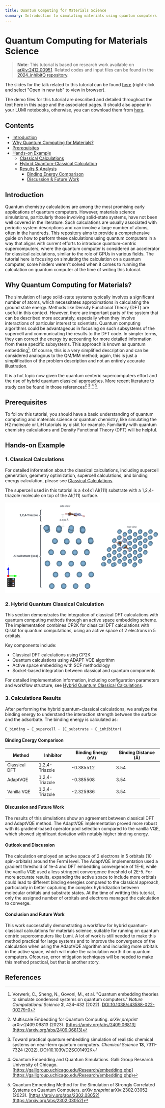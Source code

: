 ```yaml
---
title: Quantum Computing for Materials Science
summary: Introduction to simulating materials using quantum computers
---
```


# Quantum Computing for Materials Science

> **Note**: This tutorial is based on research work available on [arXiv:2412.00951](https://arxiv.org/abs/2412.00951). Related codes and input files can be found in the [2024_inhibitQ repository](https://github.com/MarcMaussner/2024_inhibitQ/tree/main/phase2_submission).

The slides for the talk related to this tutorial can be found [here](../slides/QAS2024_mat_sci_on_qc.pdf) (right-click and select "Open in new tab" to view in browser). 

The demo files for this tutorial are described and detailed throughout the text here in this page and the associated pages. It should also appear in your LUMI notebooks, otherwise, you can download them from [here](../notebooks/mat_sc_on_qc).

## Contents

- [Introduction](#introduction)
- [Why Quantum Computing for Materials?](#why-quantum-computing-for-materials)
- [Prerequisites](#prerequisites)
- [Hands-on Example](#hands-on-example)
  - [Classical Calculations](#classical-calculations)
  - [Hybrid Quantum-Classical Calculation](#hybrid-quantum-classical-calculation)
  - [Results & Analysis](#results-and-analysis)
    - [Binding Energy Comparison](#binding-energy-comparison)
    - [Discussion & Future Work](#discussion-and-future-work)

## Introduction

Quantum chemistry calculations are among the most promising early applications of quantum computers. However, materials science simulations, particularly those involving solid-state systems, have not been well covered in the literature. Such calculations are usually associated with periodic system descriptions and can involve a large number of atoms, often in the hundreds. This repository aims to provide a comprehensive guide on how to perform these calculations using quantum computers in a way that aligns with current efforts to introduce quantum-centric supercomputers, where the quantum computer is considered an accelerator for classical calculations, similar to the role of GPUs in various fields. The tutorial here is focusing on simulating the calculation on a quantum computer, some hinders weren't solved when it comes to running the calculation on quantum computer at the time of writing this tutorial.

## Why Quantum Computing for Materials?

The simulation of large solid-state systems typically involves a significant number of atoms, which necessitates approximations in calculating the ground state energy. Methods like Density Functional Theory (DFT) are useful in this context. However, there are important parts of the system that can be described more accurately, especially when they involve interactions of particular interest to scientists. Quantum computing algorithms could be advantageous in focusing on such subsystems of the supercell and communicating the results to the DFT code. In simpler terms, they can correct the energy by accounting for more detailed information from these specific subsystems. This approach is known as quantum embedding[^1]. Of course, this is a very simplified description and can be considered analogous to the QM/MM method; again, this is just a simplification of the problem description and not an entirely accurate illustration. 

It is a hot topic now given the quantum centeric supercomputers effort and the rise of hybrid quantum classical approaches. More recent literature to study can be found in those references[^2] [^3] [^4] [^5].

## Prerequisites

To follow this tutorial, you should have a basic understanding of quantum computing and materials science or quantum chemistry, like simulating the H2 molecule or LiH tutorials by qiskit for example. Familiarity with quantum chemistry calculations and Density Functional Theory (DFT) will be helpful.

## Hands-on Example

### 1. Classical Calculations
For detailed information about the classical calculations, including supercell generation, geometry optimization, supercell calculations, and binding energy calculation, please see [Classical Calculations](classical_calculations.md).

The supercell used in this tutorial is a 4x4x1 Al(111) substrate with a 1,2,4-triazole molecule on top of the Al(111) surface. 

![The geometry optimized supercell of triazole molecule on top Al substrate](../img/example_supercell.svg)

### 2. Hybrid Quantum Classical Calculation

This section demonstrates the integration of classical DFT calculations with quantum computing methods through an active space embedding scheme. The implementation combines CP2K for classical DFT calculations with Qiskit for quantum computations, using an active space of 2 electrons in 5 orbitals.

Key components include:
- Classical DFT calculations using CP2K
- Quantum calculations using ADAPT-VQE algorithm
- Active space embedding with SCF methodology
- Socket-based integration between classical and quantum components

For detailed implementation information, including configuration parameters and workflow structure, see [Hybrid Quantum Classical Calculations](hybrid_quantum_classical.md).

### 3. Calculations Results

After performing the hybrid quantum-classical calculations, we analyze the binding energy to understand the interaction strength between the surface and the adsorbate. The binding energy is calculated as:

```python
E_binding = E_supercell - (E_substrate + E_inhibitor)
```
#### Binding Energy Comparison

| Method | Inhibitor | Binding Energy (eV) | Binding Distance (Å) |
|--------|-----------|-------------------|--------------------|
| Classical DFT | 1,2,4-Triazole | -0.385512 | 3.54 |
| AdaptVQE | 1,2,4-Triazole | -0.385508 | 3.54 |
| Vanilla VQE | 1,2,4-Triazole | -2.325986 | 3.54 |

#### Discussion and Future Work

The results of this simulations show an agreement between classical DFT and AdaptVQE method. The AdaptVQE implementation proved more robust with its gradient-based operator pool selection compared to the vanilla VQE, which showed significant deviation with notably higher binding energy.

#### Outlook and Discussion

The calculation employed an active space of 2 electrons in 5 orbitals (10 spin-orbitals) around the Fermi level. The AdaptVQE implementation used a gradient threshold of 1e-4 and DFT embedding convergence of 1E-6, while the vanilla VQE used a less stringent convergence threshold of 2E-5. For more accurate results, expanding the active space to include more orbitals could lead to different binding energies compared to the classical approach, particularly in better capturing the complex hybridization between molecular orbitals and substrate states. At the time of writting this tutorial, only the assigned number of orbitals and electrons managed the calculation to converge.

#### Conclusion and Future Work

This work successfully demonstrating a workflow for hybrid quantum-classical calculations for materials science, suitable for running on quantum centric supercomputers like Lumi. A lot of work is still needed to make this method practical for large systems and to improve the convergence of the calculation when using the AdaptVQE algorithm and including more orbitals in the active space, which will make the calculation worth it on quantum computers. Ofcourse, error mitigation techniques will be needed to make this method practical, but that is another story.

## References

[^1]: Vorwerk, C., Sheng, N., Govoni, M., et al. "Quantum embedding theories to simulate condensed systems on quantum computers." *Nature Computational Science* **2**, 424–432 (2022). [DOI:10.1038/s43588-022-00279-0](https://doi.org/10.1038/s43588-022-00279-0)

[^2]: Multiscale Embedding for Quantum Computing. *arXiv preprint* arXiv:2409.06813 (2023). [https://arxiv.org/abs/2409.06813](https://arxiv.org/abs/2409.06813)

[^3]: Toward practical quantum embedding simulation of realistic chemical systems on near-term quantum computers. *Chemical Science* **13**, 7311-7324 (2022). [DOI:10.1039/D2SC01492K](https://pubs.rsc.org/en/content/articlelanding/2022/sc/d2sc01492k)

[^4]: Quantum Embedding and Quantum Simulations. Galli Group Research. University of Chicago. [https://galligroup.uchicago.edu/Research/embedding.php](https://galligroup.uchicago.edu/Research/embedding.php)

[^5]: Quantum Embedding Method for the Simulation of Strongly Correlated Systems on Quantum Computers. *arXiv preprint* arXiv:2302.03052 (2023). [https://arxiv.org/abs/2302.03052](https://arxiv.org/abs/2302.03052)